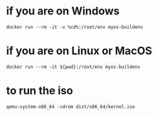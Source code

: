 # if you are on Windows

```
docker run --rm -it -v %cd%:/root/env myos-buildenv
```

# if you are on Linux or MacOS

```
docker run --rm -it ${pwd}:/root/env myos-buildenv
```

# to run the iso

```
qemu-system-x86_64 -cdrom dist/x86_64/kernel.iso
```
